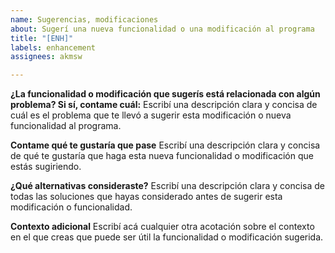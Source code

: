 ```yaml
---
name: Sugerencias, modificaciones
about: Sugerí una nueva funcionalidad o una modificación al programa
title: "[ENH]"
labels: enhancement
assignees: akmsw

---
```


**¿La funcionalidad o modificación que sugerís está relacionada con algún problema? Si sí, contame cuál:**
Escribí una descripción clara y concisa de cuál es el problema que te llevó a sugerir esta modificación o nueva funcionalidad al programa.

**Contame qué te gustaría que pase**
Escribí una descripción clara y concisa de qué te gustaría que haga esta nueva funcionalidad o modificación que estás sugiriendo.

**¿Qué alternativas consideraste?**
Escribí una descripción clara y concisa de todas las soluciones que hayas considerado antes de sugerir esta modificación o funcionalidad.

**Contexto adicional**
Escribí acá cualquier otra acotación sobre el contexto en el que creas que puede ser útil la funcionalidad o modificación sugerida.